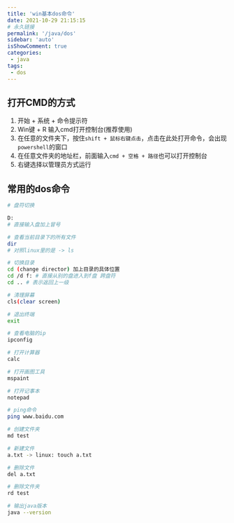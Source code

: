 ```yaml
---
title: 'win基本dos命令'
date: 2021-10-29 21:15:15
# 永久链接
permalink: '/java/dos'
sidebar: 'auto'
isShowComment: true
categories:
 - java
tags:
 - dos
---
```




## 打开CMD的方式

1.   开始 + 系统 + 命令提示符
2.   Win键 + R 输入cmd打开控制台(推荐使用)
3.   在任意的文件夹下，按住`shift + 鼠标右键点击`，点击在此处打开命令，会出现`powershell`的窗口
4.   在任意文件夹的地址栏，前面输入`cmd + 空格 + 路径`也可以打开控制台
5.   右键选择以管理员方式运行



## 常用的dos命令

```bash
# 盘符切换

D:
# 直接输入盘加上冒号

# 查看当前目录下的所有文件
dir
# 对照linux里的是 -> ls

# 切换目录
cd (change director) 加上目录的具体位置
cd /d f: # 直接从别的盘进入到f盘 跨盘符
cd .. # 表示返回上一级

# 清理屏幕
cls(clear screen)

# 退出终端
exit

# 查看电脑的ip
ipconfig

# 打开计算器
calc

# 打开画图工具
mspaint

# 打开记事本
notepad

# ping命令
ping www.baidu.com

# 创建文件夹
md test

# 新建文件
a.txt -> linux: touch a.txt

# 删除文件
del a.txt

# 删除文件夹
rd test

# 输出java版本
java --version
```

